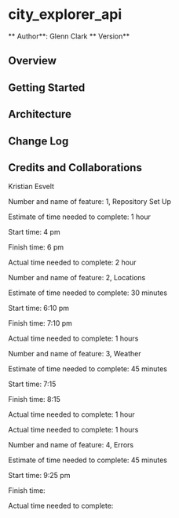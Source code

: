 # city_explorer_api

** Author**: Glenn Clark
** Version**

## Overview
<!-- Provide a high level overview of what this application is and why you are building it, beyond the fact that it's an assignment for this class. (i.e. What's your problem domain?) -->
## Getting Started
<!-- What are the steps that a user must take in order to build this app on their own machine and get it running? -->

## Architecture
<!-- Provide a detailed description of the application design. What technologies (languages, libraries, etc) you're using, and any other relevant design information. -->
## Change Log
<!-- Use this area to document the iterative changes made to your application as each feature is successfully implemented. Use time stamps. Here's an examples:

01-01-2001 4:59pm - Application now has a fully-functional express server, with a GET route for the location resource.  -->

## Credits and Collaborations

Kristian Esvelt

<!-- Give credit (and a link) to other people or resources that helped you build this application. -->

Number and name of feature: 1, Repository Set Up

Estimate of time needed to complete: 1 hour

Start time: 4 pm

Finish time: 6 pm

Actual time needed to complete: 2 hour

Number and name of feature: 2, Locations

Estimate of time needed to complete: 30 minutes

Start time: 6:10 pm

Finish time: 7:10 pm

Actual time needed to complete: 1 hours

Number and name of feature: 3, Weather

Estimate of time needed to complete: 45 minutes

Start time: 7:15

Finish time: 8:15

Actual time needed to complete: 1 hour

Actual time needed to complete: 1 hours

Number and name of feature: 4, Errors

Estimate of time needed to complete: 45 minutes

Start time: 9:25 pm

Finish time: 

Actual time needed to complete: 



